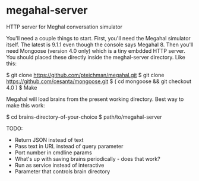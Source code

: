 megahal-server
==============

HTTP server for Meghal conversation simulator


You'll need a couple things to start.  First, you'll need the Megahal simulator itself.  The latest is 9.1.1 even though the console says Megahal 8.  Then you'll need Mongoose (version 4.0 only) which is a tiny embdded HTTP server.  You should placed these directly inside the meghal-server directory. Like this:

  $ git clone https://github.com/pteichman/megahal.git
  $ git clone https://github.com/cesanta/mongoose.git
  $ ( cd mongoose && git checkout 4.0 )
  $ Make

Megahal will load brains from the present working directory. Best way to make this work:

  $ cd brains-directory-of-your-choice
  $ path/to/megahal-server

TODO:
* Return JSON instead of text
* Pass text in URL instead of query parameter
* Port number in cmdline params
* What's up with saving brains periodically - does that work?
* Run as service instead of interactive
* Parameter that controls brain directory

